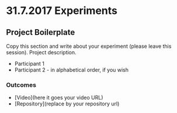 # 31.7.2017 Experiments

## Project Boilerplate

Copy this section and write about your experiment (please leave this session).
Project description.

* Participant 1
* Participant 2 - in alphabetical order, if you wish

### Outcomes

- [Video](here it goes your video URL)
- [Repository](replace by your repository url)
